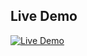 ## Live Demo
[![Live Demo](https://img.shields.io/badge/Live-Demo-green)](https://book-recomendation-system-hwea.onrender.com)
